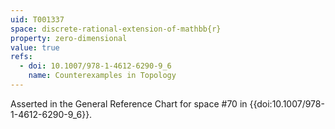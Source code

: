 ```yaml
---
uid: T001337
space: discrete-rational-extension-of-mathbb{r}
property: zero-dimensional
value: true
refs:
  - doi: 10.1007/978-1-4612-6290-9_6
    name: Counterexamples in Topology
---
```

Asserted in the General Reference Chart for space #70 in
{{doi:10.1007/978-1-4612-6290-9_6}}.
